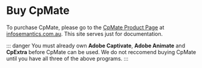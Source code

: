 # Buy CpMate
To purchase CpMate, please go to the [CpMate Product Page](https://infosemantics.com.au/about-cpmate/) at [infosemantics.com.au](https://infosemantics.com.au/).
This site serves just for documentation.

::: danger
You must already own **Adobe Captivate**, **Adobe Animate** and **CpExtra** before CpMate can be used.
We do not reccomend buying CpMate until you have all three of the above programs.
:::
